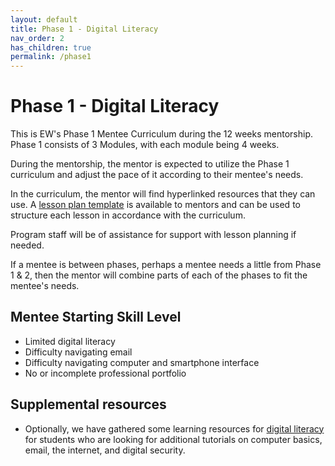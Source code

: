 ```yaml
---
layout: default
title: Phase 1 - Digital Literacy
nav_order: 2
has_children: true
permalink: /phase1
---
```


# Phase 1 - Digital Literacy

This is EW's Phase 1 Mentee Curriculum during the 12 weeks mentorship.
Phase 1 consists of 3 Modules, with each module being 4 weeks.

During the mentorship, the mentor is expected to utilize the Phase 1 curriculum and adjust the pace of it according to their mentee's needs.

In the curriculum, the mentor will find hyperlinked resources that they can use.
A <a href="https://docs.google.com/document/d/1zxx33pMIud3dbVyI-OS6yUb64AkhTxDSpJbNCj7lftE/edit" target="_blank">lesson plan template</a> is available to mentors and can be used to structure each lesson in accordance with the curriculum.

Program staff will be of assistance for support with lesson planning if needed.

If a mentee is between phases, perhaps a mentee needs a little from Phase 1 & 2, then the mentor will combine parts of each
of the phases to fit the mentee's needs.

## Mentee Starting Skill Level

- Limited digital literacy
- Difficulty navigating email
- Difficulty navigating computer and smartphone interface
- No or incomplete professional portfolio

## Supplemental resources

- Optionally, we have gathered some learning resources for [digital literacy](/curriculum/supplemental/digitalLiteracy) for students who are looking for additional tutorials on computer basics, email, the internet, and digital security.
